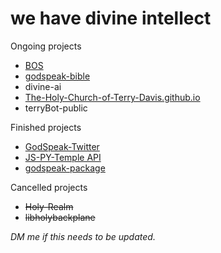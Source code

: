 # we have divine intellect

Ongoing projects
- <a href="https://github.com/The-Holy-Church-of-Terry-Davis/BOS">BOS</a>
- <a href="https://github.com/The-Holy-Church-of-Terry-Davis/godspeak-bible">godspeak-bible</a>
- divine-ai
- <a href="https://github.com/The-Holy-Church-of-Terry-Davis/The-Holy-Church-of-Terry-Davis.github.io">The-Holy-Church-of-Terry-Davis.github.io</a>
- terryBot-public

Finished projects
- <a href="https://github.com/The-Holy-Church-of-Terry-Davis/GodSpeak-Twitter">GodSpeak-Twitter</a>
- <a href="https://github.com/The-Holy-Church-of-Terry-Davis/JS-PY-Temple-API">JS-PY-Temple API</a>
- <a href="https://github.com/The-Holy-Church-of-Terry-Davis/godspeak-package">godspeak-package</a>

Cancelled projects
- ~~Holy-Realm~~
- ~~libholybackplane~~

*DM me if this needs to be updated.*
